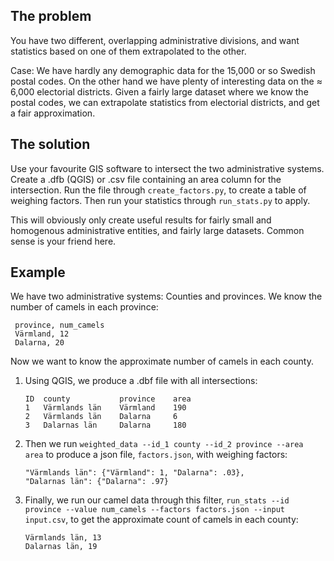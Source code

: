 The problem
-----------
You have two different, overlapping administrative divisions, and want statistics based on one of them extrapolated to the other.

Case: We have hardly any demographic data for the 15,000 or so Swedish postal codes. On the other hand we have plenty of interesting data on the ≈ 6,000 electorial districts. Given a fairly large dataset where we know the postal codes, we can extrapolate statistics from electorial districts, and get a fair approximation.

The solution
------------
Use your favourite GIS software to intersect the two administrative systems. Create a .dfb (QGIS) or .csv file containing an area column for the intersection. Run the file through `create_factors.py`, to create a table of weighing factors. Then run your statistics through `run_stats.py` to apply.

This will obviously only create useful results for fairly small and homogenous administrative entities, and fairly large datasets. Common sense is your friend here.

Example
-------
We have two administrative systems: Counties and provinces. We know the number of camels in each province:

     province, num_camels
     Värmland, 12
     Dalarna, 20

Now we want to know the approximate number of camels in each county.

1. Using QGIS, we produce a .dbf file with all intersections:

     `ID  county           province    area`  
     `1   Värmlands län    Värmland    190`  
     `2   Värmlands län    Dalarna     6`  
     `3   Dalarnas län     Dalarna     180`  

2. Then we run `weighted_data --id_1 county --id_2 province --area area` to produce a json file, `factors.json`, with weighing factors:

     `"Värmlands län": {"Värmland": 1, "Dalarna": .03},`  
     `"Dalarnas län": {"Dalarna": .97}`

3. Finally, we run our camel data through this filter, `run_stats --id province --value num_camels --factors factors.json --input input.csv`, to get the approximate count of camels in each county:

    `Värmlands län, 13`  
    `Dalarnas län, 19`

